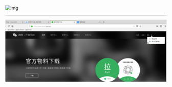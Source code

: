 
![img](Screenshot_20190820_203624.png)

---

![title](https://raw.githubusercontent.com/itcp/note_images/master/gitnote/2019/08/20/1566304656278-1566304656302.png)




